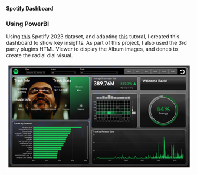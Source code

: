 **Spotify Dashboard** 
### Using PowerBI
Using [this](https://www.kaggle.com/datasets/nelgiriyewithana/top-spotify-songs-2023) Spotify 2023 dataset, and adapting [this](https://www.youtube.com/watch?v=ZSrVOyKAC4Y) tutoral, I created this dashboard to show key insights. As part of this project, I also used the 3rd party plugins HTML Viewer to display the Album images, and deneb to create the radial dial visual.


<img src="images/Spotify2023.png?raw=true"/>

